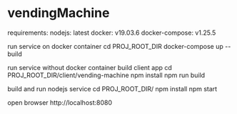 # vendingMachine

requirements:
  nodejs: latest
  docker: v19.03.6
  docker-compose: v1.25.5

run service on docker container
  cd PROJ_ROOT_DIR
  docker-compose up --build

run service without docker container
  build client app
    cd PROJ_ROOT_DIR/client/vending-machine
    npm install
    npm run build
  
  build and run nodejs service
    cd PROJ_ROOT_DIR/
    npm install
    npm start

open browser http://localhost:8080





